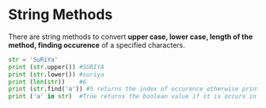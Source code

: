 # String Methods

There are string methods to convert **upper case, lower case, length of the method, finding occurence** of a specified characters.

```python
str = 'SuRiYa'
print (str.upper()) #SURIYA
print (str.lower()) #suriya
print (len(str))    #6
print (str.find('a')) #5 returns the index of occurence otherwise prints -1
print ('a' in str)  #True returns the boolean value if it is occurs in a string
```
